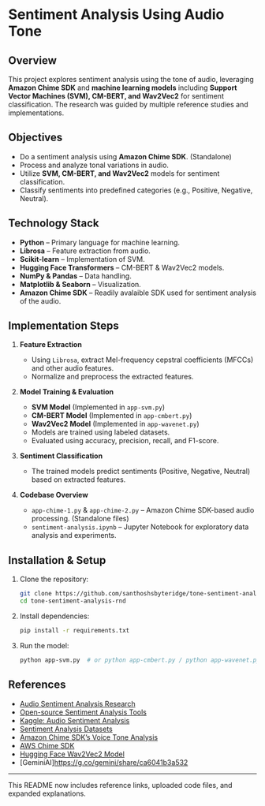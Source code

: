 # Sentiment Analysis Using Audio Tone

## Overview
This project explores sentiment analysis using the tone of audio, leveraging **Amazon Chime SDK** and **machine learning models** including **Support Vector Machines (SVM), CM-BERT, and Wav2Vec2** for sentiment classification. The research was guided by multiple reference studies and implementations.

## Objectives
- Do a sentiment analysis using **Amazon Chime SDK**. (Standalone)
- Process and analyze tonal variations in audio.
- Utilize **SVM, CM-BERT, and Wav2Vec2** models for sentiment classification.
- Classify sentiments into predefined categories (e.g., Positive, Negative, Neutral).

## Technology Stack
- **Python** – Primary language for machine learning.
- **Librosa** – Feature extraction from audio.
- **Scikit-learn** – Implementation of SVM.
- **Hugging Face Transformers** – CM-BERT & Wav2Vec2 models.
- **NumPy & Pandas** – Data handling.
- **Matplotlib & Seaborn** – Visualization.
- **Amazon Chime SDK** – Readily avalaible SDK used for sentiment analysis of the audio.

## Implementation Steps

1. **Feature Extraction**
   - Using `Librosa`, extract Mel-frequency cepstral coefficients (MFCCs) and other audio features.
   - Normalize and preprocess the extracted features.

2. **Model Training & Evaluation**
   - **SVM Model** (Implemented in `app-svm.py`)
   - **CM-BERT Model** (Implemented in `app-cmbert.py`)
   - **Wav2Vec2 Model** (Implemented in `app-wavenet.py`)
   - Models are trained using labeled datasets.
   - Evaluated using accuracy, precision, recall, and F1-score.

3. **Sentiment Classification**
   - The trained models predict sentiments (Positive, Negative, Neutral) based on extracted features.

4. **Codebase Overview**
   - `app-chime-1.py` & `app-chime-2.py` – Amazon Chime SDK-based audio processing. (Standalone files)
   - `sentiment-analysis.ipynb` – Jupyter Notebook for exploratory data analysis and experiments.

## Installation & Setup
1. Clone the repository:
   ```sh
   git clone https://github.com/santhoshsbyteridge/tone-sentiment-analysis-rnd.git
   cd tone-sentiment-analysis-rnd
   ```
2. Install dependencies:
   ```sh
   pip install -r requirements.txt
   ```
3. Run the model:
   ```sh
   python app-svm.py  # or python app-cmbert.py / python app-wavenet.py
   ```

## References
- [Audio Sentiment Analysis Research](https://research.aimultiple.com/audio-sentiment-analysis/)
- [Open-source Sentiment Analysis Tools](https://research.aimultiple.com/open-source-sentiment-analysis/)
- [Kaggle: Audio Sentiment Analysis](https://www.kaggle.com/code/imsparsh/audio-sentiment-analysis/notebook)
- [Sentiment Analysis Datasets](https://research.aimultiple.com/sentiment-analysis-dataset/)
- [Amazon Chime SDK’s Voice Tone Analysis](https://www.amazon.science/blog/how-amazon-chime-sdks-voice-tone-analysis-works)
- [AWS Chime SDK](https://aws.amazon.com/chime/chime-sdk/)
- [Hugging Face Wav2Vec2 Model](https://huggingface.co/ehcalabres/wav2vec2-lg-xlsr-en-speech-emotion-recognition)
- [GeminiAI]https://g.co/gemini/share/ca6041b3a532

---
This README now includes reference links, uploaded code files, and expanded explanations.

